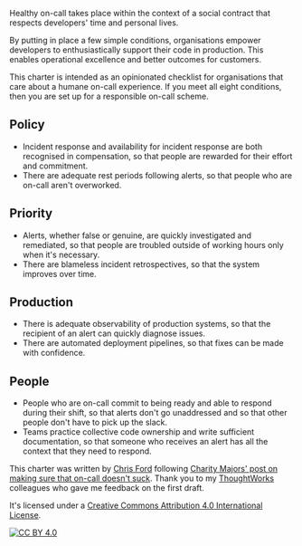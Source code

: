 Healthy on-call takes place within the context of a social contract that respects developers' time and personal lives.

By putting in place a few simple conditions, organisations empower developers to enthusiastically support their code in production.
This enables operational excellence and better outcomes for customers.

This charter is intended as an opinionated checklist for organisations that care about a humane on-call experience.
If you meet all eight conditions, then you are set up for a responsible on-call scheme.

## Policy

- Incident response and availability for incident response are both recognised in compensation, so that people are rewarded for their effort and commitment.
- There are adequate rest periods following alerts, so that people who are on-call aren't overworked.

## Priority

- Alerts, whether false or genuine, are quickly investigated and remediated, so that people are troubled outside of working hours only when it's necessary.
- There are blameless incident retrospectives, so that the system improves over time.

## Production

- There is adequate observability of production systems, so that the recipient of an alert can quickly diagnose issues.
- There are automated deployment pipelines, so that fixes can be made with confidence.

## People

- People who are on-call commit to being ready and able to respond during their shift, so that alerts don't go unaddressed
  and so that other people don't have to pick up the slack.
- Teams practice collective code ownership and write sufficient documentation, so that someone who receives an alert has all the context that they need to respond.

This charter was written by [Chris Ford](https://github.com/ctford) following [Charity Majors' post on making sure that on-call doesn't suck](https://charity.wtf/2020/10/03/on-call-shouldnt-suck-a-guide-for-managers).
Thank you to my [ThoughtWorks](https://www.thoughtworks.com/) colleagues who gave me feedback on the first draft.

It's licensed under a
[Creative Commons Attribution 4.0 International License][cc-by].

[![CC BY 4.0][cc-by-image]][cc-by]

[cc-by]: http://creativecommons.org/licenses/by/4.0/
[cc-by-image]: https://i.creativecommons.org/l/by/4.0/88x31.png
